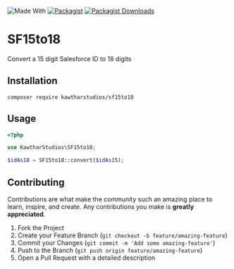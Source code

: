 ![Made With](https://img.shields.io/badge/made_with-php-blue)
[![Packagist](https://img.shields.io/packagist/v/kawtharstudios/sf15to18)](https://packagist.org/packages/kawtharstudios/sf15to18/)
[![Packagist Downloads](https://img.shields.io/packagist/dm/kawtharstudios/sf15to18.svg?label=packagist%20downloads)](https://packagist.org/packages/kawtharstudios/sf15to18)

# SF15to18

Convert a 15 digit Salesforce ID to 18 digits

## Installation
```
composer require kawtharstudios/sf15to18
```

## Usage

```php
<?php

use KawtharStudios\SF15to18;

$idAs18 = SF15to18::convert($idAs15);
```

## Contributing

Contributions are what make the community such an amazing place to learn, inspire, and create.
Any contributions you make is **greatly appreciated**.

1. Fork the Project
2. Create your Feature Branch (`git checkout -b feature/amazing-feature`)
3. Commit your Changes (`git commit -m 'Add some amazing-feature'`)
4. Push to the Branch (`git push origin feature/amazing-feature`)
5. Open a Pull Request with a detailed description
